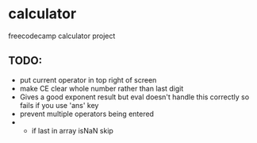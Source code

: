 # calculator
freecodecamp calculator project
## TODO: 
 - put current operator in top right of screen
 - make CE clear whole number rather than last digit
 - Gives a good exponent result but eval doesn't handle this correctly so fails if you use 'ans' key
 - prevent multiple operators being entered
 - - if last in array isNaN skip
